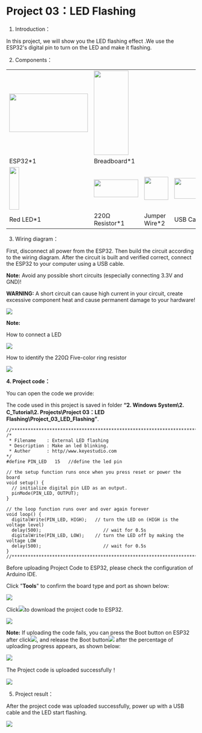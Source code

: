 # Project 03：LED Flashing 

1. Introduction：

In this project, we will show you the LED flashing effect .We use the
ESP32's digital pin to turn on the LED and make it flashing.

2. Components：

<table>
<tbody>
<tr class="odd">
<td><img src="https://raw.githubusercontent.com/keyestudio/KS5010-KS5010F-Keyestudio-ESP32-Learning-Kit-Ultimate-Edition-Arduino/master/media/56053f7126905c6def63919c661d5c0a.jpeg" style="width:2.17847in;height:1.0625in" /></td>
<td><img src="https://raw.githubusercontent.com/keyestudio/KS5010-KS5010F-Keyestudio-ESP32-Learning-Kit-Ultimate-Edition-Arduino/master/media/e380dd26e4825be9a768973802a55fe6.png" style="width:0.95208in;height:2.33472in" /></td>
<td></td>
<td></td>
</tr>
<tr class="even">
<td>ESP32*1</td>
<td>Breadboard*1</td>
<td></td>
<td></td>
</tr>
<tr class="odd">
<td><img src="https://raw.githubusercontent.com/keyestudio/KS5010-KS5010F-Keyestudio-ESP32-Learning-Kit-Ultimate-Edition-Arduino/master/media/7eb361d680dfa351f07f8527aeb37abd.png" style="width:0.275in;height:1.17361in" /></td>
<td><img src="https://raw.githubusercontent.com/keyestudio/KS5010-KS5010F-Keyestudio-ESP32-Learning-Kit-Ultimate-Edition-Arduino/master/media/098a2730d0b0a2a4b2079e0fc87fd38b.png" style="width:1.22639in;height:0.49236in" /></td>
<td><img src="https://raw.githubusercontent.com/keyestudio/KS5010-KS5010F-Keyestudio-ESP32-Learning-Kit-Ultimate-Edition-Arduino/master/media/c801a7baee258ff7f5f28ac6e9a7097b.png" style="width:0.66736in;height:0.64097in" /></td>
<td><img src="https://raw.githubusercontent.com/keyestudio/KS5010-KS5010F-Keyestudio-ESP32-Learning-Kit-Ultimate-Edition-Arduino/master/media/7dcbd02995be3c142b2f97df7f7c03ce.png" style="width:1.05903in;height:0.56667in" /></td>
</tr>
<tr class="even">
<td>Red LED*1</td>
<td>220Ω Resistor*1</td>
<td>Jumper Wire*2</td>
<td>USB Cable*1</td>
</tr>
</tbody>
</table>

3. Wiring diagram：

First, disconnect all power from the ESP32. Then build the circuit
according to the wiring diagram. After the circuit is built and verified
correct, connect the ESP32 to your computer using a USB cable.

**Note:** Avoid any possible short circuits (especially connecting 3.3V
and GND)\!

**WARNING:** A short circuit can cause high current in your circuit,
create excessive component heat and cause permanent damage to your
hardware\!

![](/media/0735997593c8858ad6441d8e9867206f.png)

**Note:**

How to connect a LED

![](/media/42ff6f405dfa128593827de5aa03e94b.png)

How to identify the 220Ω Five-color ring resistor

![](/media/55c0199544e9819328f6d5778f10d7d0.png)

**4. Project code：**

You can open the code we provide:

The code used in this project is saved in folder **“2. Windows
System\\2. C\_Tutorial\\2. Projects\\Project 03：LED
Flashing\\Project\_03\_LED\_Flashing”**.

    //**********************************************************************
    /*
     * Filename    : External LED flashing
     * Description : Make an led blinking.
     * Auther      : http//www.keyestudio.com
    */
    #define PIN_LED   15   //define the led pin
    
    // the setup function runs once when you press reset or power the board
    void setup() {
      // initialize digital pin LED as an output.
      pinMode(PIN_LED, OUTPUT);
    }
    
    // the loop function runs over and over again forever
    void loop() {
      digitalWrite(PIN_LED, HIGH);   // turn the LED on (HIGH is the voltage level)
      delay(500);                       // wait for 0.5s
      digitalWrite(PIN_LED, LOW);    // turn the LED off by making the voltage LOW
      delay(500);                       // wait for 0.5s
    }
    //*************************************************************************************


Before uploading Project Code to ESP32, please check the configuration
of Arduino IDE.

Click "**Tools**" to confirm the board type and port as shown below:

![](/media/03b4119e3a33069092df044bdaec21b3.png)

Click![](/media/b0d41283bf5ae66d2d5ab45db15331ba.png)to download the project code to ESP32.

![](/media/8ed303e3951bf68a2f3e281b21e94447.png)

**Note:** If uploading the code fails, you can press the Boot button on
ESP32 after click![](/media/d09c4a31563f04a42d451e7bc1a5fb8a.png), and release the Boot
button![](/media/dc77bfcf5851c8f43aab6cbe7cec7920.png) after the percentage of uploading progress
appears, as shown below:

![](/media/157ee2e7687559d9812d24edec758150.png)

The Project code is uploaded successfully！

![](/media/3577202bbda59bdbe7ddf52ad06bb450.png)

5. Project result：

After the project code was uploaded successfully, power up with a USB
cable and the LED start flashing.

![](/media/2dcc6a55b77b4175b5175f717eb196c3.png)
